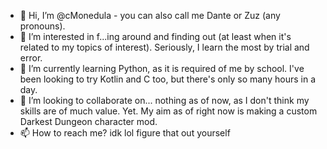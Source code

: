 - 👋 Hi, I’m @cMonedula - you can also call me Dante or Zuz (any pronouns).
- 👀 I’m interested in f...ing around and finding out (at least when it's related to my topics of interest). Seriously, I learn the most by trial and error.
- 🌱 I’m currently learning Python, as it is required of me by school. I've been looking to try Kotlin and C too, but there's only so many hours in a day.
- 💞️ I’m looking to collaborate on... nothing as of now, as I don't think my skills are of much value. Yet. My aim as of right now is making a custom Darkest Dungeon character mod.
- 📫 How to reach me? idk lol figure that out yourself

<!---
cMonedula/cMonedula is a ✨ special ✨ repository because its `README.md` (this file) appears on your GitHub profile.
You can click the Preview link to take a look at your changes.
--->
